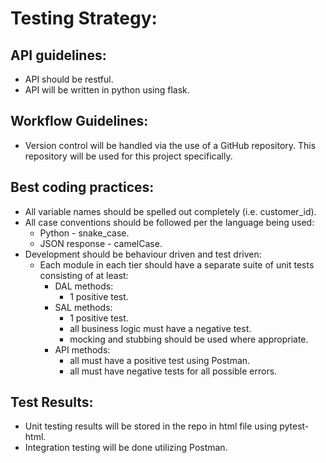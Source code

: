# Testing Strategy:

## API guidelines:
- API should be restful.
- API will be written in python using flask.

## Workflow Guidelines:
- Version control will be handled via the use of a GitHub repository. This repository will be used for this project specifically.

## Best coding practices:
- All variable names should be spelled out completely (i.e. customer_id).
- All case conventions should be followed per the language being used:
  - Python - snake_case.
  - JSON response - camelCase.
- Development should be behaviour driven and test driven:
  - Each module in each tier should have a separate suite of unit tests consisting of at least:
    - DAL methods: 
      - 1 positive test.
    - SAL methods:
      - 1 positive test.
      - all business logic must have a negative test.
      - mocking and stubbing should be used where appropriate.
    - API methods:
      - all must have a positive test using Postman.
      - all must have negative tests for all possible errors.
  
## Test Results:
- Unit testing results will be stored in the repo in html file using pytest-html.
- Integration testing will be done utilizing Postman.